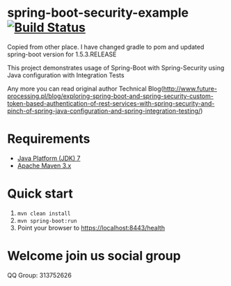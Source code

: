 spring-boot-security-example  [![Build Status](https://travis-ci.org/haycco/spring-boot-security-example.svg?branch=master)](https://travis-ci.org/haycco/spring-boot-security-example)
============================

Copied from other place. I have changed gradle to pom and updated spring-boot version for 1.5.3.RELEASE

This project demonstrates usage of Spring-Boot with Spring-Security using Java configuration with Integration Tests

Any more you can read original author Technical Blog(http://www.future-processing.pl/blog/exploring-spring-boot-and-spring-security-custom-token-based-authentication-of-rest-services-with-spring-security-and-pinch-of-spring-java-configuration-and-spring-integration-testing/)

Requirements
============================
* [Java Platform (JDK) 7](http://www.oracle.com/technetwork/java/javase/downloads/index.html)
* [Apache Maven 3.x](http://maven.apache.org/)

Quick start
============================
1. `mvn clean install`
2. `mvn spring-boot:run`
3. Point your browser to [https://localhost:8443/health](https://localhost:8443/health)

Welcome join us social group
============================
QQ Group: 313752626
